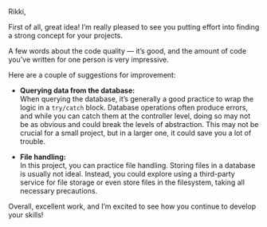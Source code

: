 Rikki,  

First of all, great idea! I’m really pleased to see you putting effort into finding a strong concept for your projects.  

A few words about the code quality — it’s good, and the amount of code you’ve written for one person is very impressive.  

Here are a couple of suggestions for improvement:
- **Querying data from the database:**  
  When querying the database, it’s generally a good practice to wrap the logic in a `try/catch` block. Database operations often produce errors, and while you can catch them at the controller level, doing so may not be as obvious and could break the levels of abstraction. This may not be crucial for a small project, but in a larger one, it could save you a lot of trouble.  

- **File handling:**  
  In this project, you can practice file handling. Storing files in a database is usually not ideal. Instead, you could explore using a third-party service for file storage or even store files in the filesystem, taking all necessary precautions.  

Overall, excellent work, and I’m excited to see how you continue to develop your skills!  
